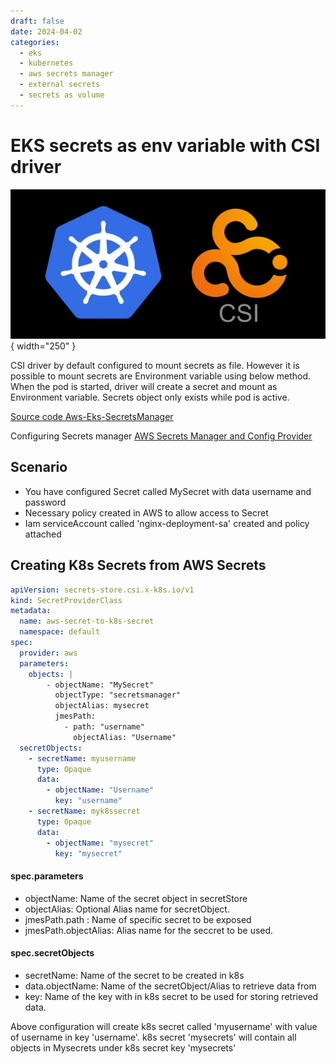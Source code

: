 ```yaml
---
draft: false 
date: 2024-04-02 
categories:
  - eks
  - kubernetes
  - aws secrets manager
  - external secrets
  - secrets as volume
---
```

# EKS secrets as env variable with CSI driver
![alt text](img/kubernetes-csi.jpg "target group status"){ width="250" }

CSI driver by default configured to mount secrets as file. However it is possible to mount secrets are Environment variable using below method. When the pod is started,
driver will create a secret and mount as Environment variable. Secrets object only exists while pod is active.

[ Source code Aws-Eks-SecretsManager](https://github.com/vettom/Aws-Eks-SecretsManager)

Configuring Secrets manager [AWS Secrets Manager and Config Provider](https://github.com/aws/secrets-store-csi-driver-provider-aws#usage)

## Scenario
- You have configured Secret called MySecret with data username and password
- Necessary policy created in AWS to allow access to Secret
- Iam serviceAccount called 'nginx-deployment-sa' created and policy attached

## Creating K8s Secrets from AWS Secrets

```yaml
apiVersion: secrets-store.csi.x-k8s.io/v1
kind: SecretProviderClass
metadata:
  name: aws-secret-to-k8s-secret
  namespace: default
spec:
  provider: aws
  parameters:
    objects: |
        - objectName: "MySecret"
          objectType: "secretsmanager"
          objectAlias: mysecret
          jmesPath:
            - path: "username"
              objectAlias: "Username"
  secretObjects:
    - secretName: myusername
      type: Opaque
      data: 
        - objectName: "Username"
          key: "username"
    - secretName: myk8ssecret
      type: Opaque
      data: 
        - objectName: "mysecret"
          key: "mysecret"

```
#### spec.parameters
  - objectName: Name of the secret object in secretStore
  - objectAlias: Optional Alias name for secretObject.
  - jmesPath.path : Name of specific secret to be exposed
  - jmesPath.objectAlias: Alias name for the seccret to be used.

#### spec.secretObjects
  - secretName: Name of the secret to be created in k8s
  - data.objectName: Name of the secretObject/Alias to retrieve data from
  - key: Name of the key with in k8s secret to be used for storing retrieved data.

  Above configuration will create k8s secret called 'myusername' with value of username in key 'username'. k8s secret 'mysecrets' will contain all objects in Mysecrets under k8s secret key 'mysecrets'